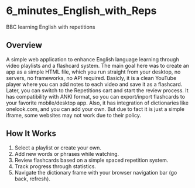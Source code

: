 # 6_minutes_English_with_Reps
BBC learning English with repetitions

## Overview
A simple web application to enhance English language learning through video playlists and a flashcard system.
The main goal here was to create an app as a simple HTML file, which you run straight from your desktop, no servers, no frameworks, no API required.
Basicly, it is a clean YouTube player where you can add notes to each video and save it as a flashcard. Later, you can switch to the Repetitions cart and start the review process.
It has compatibility with ANKI format, so you can export/inport flashcards to your favorite mobile/desktop app.
Also, it has integration of dictionaries like onelook.com, and you can add your own. But due to fact it is just a simple iframe, some websites may not work due to their policy.

## How It Works
1. Select a playlist or create your own.
2. Add new words or phrases while watching.
3. Review flashcards based on a simple spaced repetition system.
4. Track progress through statistics.
5. Navigate the dictionary frame with your browser navigation bar (go back, refresh).
